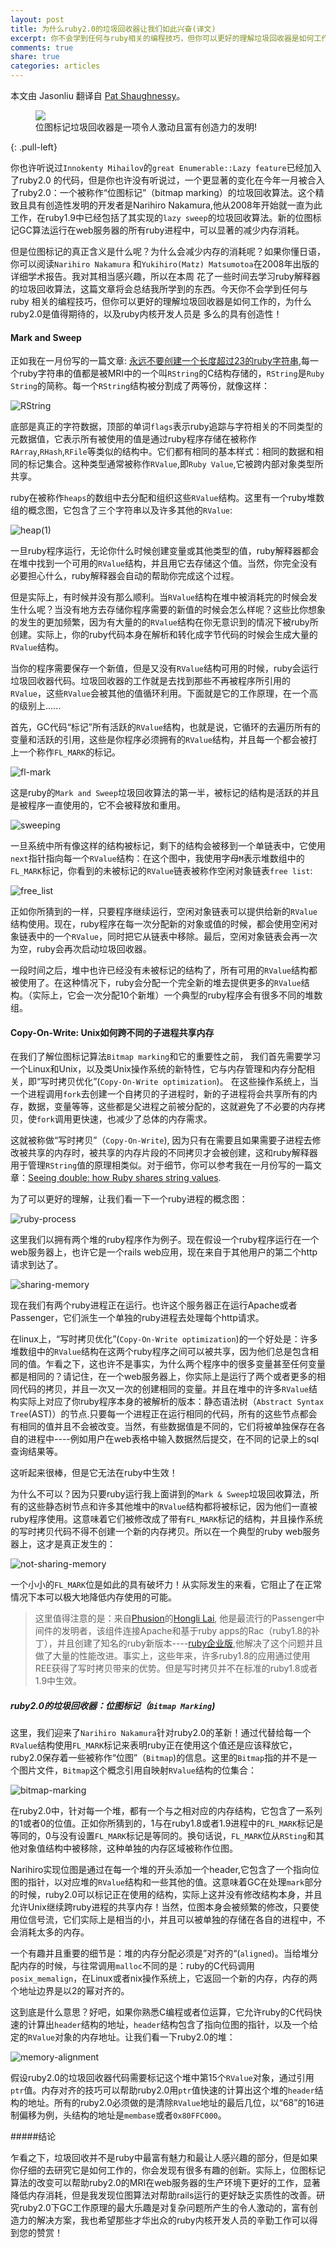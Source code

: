 ```yaml
---
layout: post
title: 为什么ruby2.0的垃圾回收器让我们如此兴奋(译文)
excerpt: 你不会学到任何与ruby相关的编程技巧，但你可以更好的理解垃圾回收器是如何工作的
comments: true
share: true
categories: articles
---
```


本文由 Jasonliu 翻译自 [Pat Shaughnessy](http://patshaughnessy.net/2012/3/23/why-you-should-be-excited-about-garbage-collection-in-ruby-2-0)。

<figure>
    <img src="/images/garbage-collection.jpg">
    <figcaption>位图标记垃圾回收器是一项令人激动且富有创造力的发明!</figcaption>
</figure>
{: .pull-left}

你也许听说过`Innokenty Mihailov`的`great Enumerable::Lazy feature`已经加入了ruby2.0
的代码，但是你也许没有听说过，一个更显著的变化在今年一月被合入了ruby2.0：一个被称作“位图标记”（bitmap marking）的垃圾回收算法。这个精致且具有创造性发明的开发者是Narihiro Nakamura,他从2008年开始就一直为此工作，在ruby1.9中已经包括了其实现的`lazy sweep`的垃圾回收算法。新的位图标记GC算法运行在web服务器的所有ruby进程中，可以显著的减少内存消耗。

但是位图标记的真正含义是什么呢？为什么会减少内存的消耗呢？如果你懂日语，你可以阅读`Narihiro Nakamura`
和`Yukihiro(Matz) Matsumotoa`在2008年出版的详细学术报告。我对其相当感兴趣，所以在本周
花了一些时间去学习ruby解释器的垃圾回收算法，这篇文章将会总结我所学到的东西。今天你不会学到任何与ruby
相关的编程技巧，但你可以更好的理解垃圾回收器是如何工作的，为什么ruby2.0是值得期待的，以及ruby内核开发人员是
多么的具有创造性！



#### Mark and Sweep

正如我在一月份写的一篇文章: [永远不要创建一个长度超过23的ruby字符串](http://patshaughnessy.net/2012/1/4/never-create-ruby-strings-longer-than-23-characters),每一个ruby字符串的值都是被MRI中的一个叫`RString`的C结构存储的，`RString`是`Ruby String`的简称。每一个`RString`结构被分割成了两等份，就像这样：

![RString](/images/rstring.png)

底部是真正的字符数据，顶部的单词`flags`表示ruby追踪与字符相关的不同类型的元数据值，它表示所有被使用的值是通过ruby程序存储在被称作`RArray`,`RHash`,`RFile`等类似的结构中。它们都有相同的基本样式：相同的数据和相同的标记集合。这种类型通常被称作`RValue`,即`Ruby Value`,它被跨内部对象类型所共享。

ruby在被称作`heaps`的数组中去分配和组织这些`RValue`结构。这里有一个ruby堆数组的概念图，它包含了三个字符串以及许多其他的`RValue`:

![heap(1)](/images/heap1.png)

一旦ruby程序运行，无论你什么时候创建变量或其他类型的值，ruby解释器都会在堆中找到一个可用的`RValue`结构，并且用它去存储这个值。当然，你完全没有必要担心什么，ruby解释器会自动的帮助你完成这个过程。

但是实际上，有时候并没有那么顺利。当`RValue`结构在堆中被消耗完的时候会发生什么呢？当没有地方去存储你程序需要的新值的时候会怎么样呢？这些比你想象的发生的更加频繁，因为有大量的的`RValue`结构在你无意识到的情况下被ruby所创建。实际上，你的ruby代码本身在解析和转化成字节代码的时候会生成大量的`RValue`结构。

当你的程序需要保存一个新值，但是又没有`RValue`结构可用的时候，ruby会运行垃圾回收器代码。垃圾回收器的工作就是去找到那些不再被程序所引用的`RValue`，这些`RValue`会被其他的值循环利用。下面就是它的工作原理，在一个高的级别上......

首先，GC代码“标记”所有活跃的`RValue`结构，也就是说，它循环的去遍历所有的变量和活跃的引用，这些是你程序必须拥有的`RValue`结构，并且每一个都会被打上一个称作`FL_MARK`的标记。

![fl-mark](/images/fl-mark.png)

这是ruby的`Mark and Sweep`垃圾回收算法的第一半，被标记的结构是活跃的并且是被程序一直使用的，它不会被释放和重用。

![sweeping](/images/sweeping.jpg)

一旦系统中所有像这样的结构被标记，剩下的结构会被移到一个单链表中，它使用`next`指针指向每一个`RValue`结构：在这个图中，我使用字母`M`表示堆数组中的`FL_MARK`标记，你看到的未被标记的`RValue`链表被称作空闲对象链表`free list`:

![free_list](/images/free-list.png)

正如你所猜到的一样，只要程序继续运行，空闲对象链表可以提供给新的`RValue`结构使用。现在，ruby程序在每一次分配新的对象或值的时候，都会使用空闲对象链表中的一个`RValue`，同时把它从链表中移除。最后，空闲对象链表会再一次为空，ruby会再次启动垃圾回收器。

一段时间之后，堆中也许已经没有未被标记的结构了，所有可用的`RValue`结构都被使用了。在这种情况下，ruby会分配一个完全新的堆去提供更多的`RValue`结构。（实际上，它会一次分配10个新堆）一个典型的ruby程序会有很多不同的堆数组。

#### Copy-On-Write: Unix如何跨不同的子进程共享内存

在我们了解位图标记算法`Bitmap marking`和它的重要性之前， 我们首先需要学习一个Linux和Unix，以及类Unix操作系统的新特性，它与内存管理和内存分配相关，即“写时拷贝优化”(`Copy-On-Write optimization`)。
在这些操作系统上，当一个进程调用`fork`去创建一个自拷贝的子进程时，新的子进程将会共享所有的内存，数据，变量等等，这些都是父进程之前被分配的，这就避免了不必要的内存拷贝，使`fork`调用更快速，也减少了总体的内存需求。

这就被称做“写时拷贝”（`Copy-On-Write`), 因为只有在需要且如果需要子进程去修改被共享的内存时，被共享的内存片段的不同拷贝才会被创建，这和ruby解释器用于管理`RString`值的原理相类似。对于细节，你可以参考我在一月份写的一篇文章：[Seeing double: how Ruby shares string values](http://patshaughnessy.net/2012/1/18/seeing-double-how-ruby-shares-string-values).

为了可以更好的理解，让我们看一下一个ruby进程的概念图：

![ruby-process](/images/ruby-process.png)

这里我们以拥有两个堆的ruby程序作为例子。现在假设一个ruby程序运行在一个web服务器上，也许它是一个rails web应用，现在来自于其他用户的第二个http请求到达了。

![sharing-memory](/images/sharing-memory.png)

现在我们有两个ruby进程正在运行。也许这个服务器正在运行Apache或者Passenger，它们派生一个单独的ruby进程去处理每个http请求。

在linux上，“写时拷贝优化”(`Copy-On-Write optimization`)的一个好处是：许多堆数组中的`RValue`结构在这两个ruby程序之间可以被共享，因为他们总是包含相同的值。乍看之下，这也许不是事实，为什么两个程序中的很多变量甚至任何变量都是相同的？请记住，在一个web服务器上，你实际上是运行了两个或者更多的相同代码的拷贝，并且一次又一次的创建相同的变量。并且在堆中的许多`RValue`结构实际上对应了你ruby程序本身的被解析的版本：静态语法树（`Abstract Syntax Tree`(AST)）的节点.只要每一个进程正在运行相同的代码，所有的这些节点都会有相同的值并且不会被改变。当然，有些数据值是不同的，它们将被单独保存在各自的进程中----例如用户在web表格中输入数据然后提交，在不同的记录上的sql查询结果等。

这听起来很棒，但是它无法在ruby中生效！

为什么不可以？因为只要ruby运行我上面讲到的`Mark & Sweep`垃圾回收算法，所有的这些静态树节点和许多其他堆中的`RValue`结构都将被标记，因为他们一直被ruby程序使用。这意味着它们被修改成了带有`FL_MARK`标记的结构，并且操作系统的写时拷贝代码不得不创建一个新的内存拷贝。所以在一个典型的ruby web服务器上，这才是真正发生的：

![not-sharing-memory](/images/not-sharing-memory.png)

一个小小的`FL_MARK`位是如此的具有破坏力！从实际发生的来看，它阻止了在正常情况下本可以极大地降低内存使用的可能。

> 这里值得注意的是：来自[Phusion](http://blog.phusion.nl/)的[Hongli Lai](http://izumi.plan99.net/blog/), 他是最流行的Passenger中间件的发明者，该组件连接Apache和基于ruby apps的Rac（ruby1.8的补丁），并且创建了知名的ruby新版本----[ruby企业版](http://www.rubyenterpriseedition.com/),他解决了这个问题并且做了大量的性能改进。事实上，这些年来，许多ruby1.8的应用通过使用REE获得了写时拷贝带来的优势。但是写时拷贝并不在标准的ruby1.8或者1.9中生效。

##### ruby2.0的垃圾回收器：位图标记（`Bitmap Marking`)

这里，我们迎来了`Narihiro Nakamura`针对ruby2.0的革新！通过代替给每一个`RValue`结构使用`FL_MARK`标记来表明ruby正在使用这个值还是应该释放它，ruby2.0保存着一些被称作“位图”（`Bitmap`)的信息。这里的`Bitmap`指的并不是一个图片文件，`Bitmap`这个概念引用自映射`RValue`结构的位集合：

![bitmap-marking](/images/bitmap-marking.png)

在ruby2.0中，针对每一个堆，都有一个与之相对应的内存结构，它包含了一系列的1或者0的位值。正如你所猜到的，1与在ruby1.8或者1.9进程中的`FL_MARK`标记是等同的，0与没有设置`FL_MARK`标记是等同的。换句话说，`FL_MARK`位从`RSting`和其他对象值结构中被移除，这种单独的内存区域被称作位图。

Narihiro实现位图是通过在每一个堆的开头添加一个header,它包含了一个指向位图的指针，以对应堆的`RValue`结构和一些其他的值。这意味着GC在处理`mark`部分的时候，ruby2.0可以标记正在使用的结构，实际上这并没有修改结构本身，并且允许Unix继续跨ruby进程的共享内存！当然，位图本身会被频繁的修改，只要使用位信号流，它们实际上是相当的小，并且可以被单独的存储在各自的进程中，不会消耗太多的内存。

一个有趣并且重要的细节是：堆的内存分配必须是”对齐的“(`aligned`)。当给堆分配内存的时候，与往常调用`malloc`不同的是：ruby的C代码调用`posix_memalign`，在Linux或者nix操作系统上，它返回一个新的内存，内存的两个地址边界是以2的幂对齐的。

这到底是什么意思？好吧，如果你熟悉C编程或者位运算，它允许ruby的C代码快速的计算出`header`结构的地址，`header`结构包含了指向位图的指针，以及一个给定的`RValue`对象的内存地址。让我们看一下ruby2.0的堆：

![memory-alignment](/images/memory-alignment.png)

假设ruby2.0的垃圾回收器代码需要标记这个堆中第15个`RValue`对象，通过引用`ptr`值。内存对齐的技巧可以帮助ruby2.0用`ptr`值快速的计算出这个堆的`header`结构的地址。所有的ruby2.0必须做的是清除`RValue`地址的最后几位，以“68”的16进制偏移为例，头结构的地址是`membase`或者`0x80FFC000`。

#####结论

乍看之下，垃圾回收并不是ruby中最富有魅力和最让人感兴趣的部分，但是如果你仔细的去研究它是如何工作的，你会发现有很多有趣的创新。实际上，位图标记算法的改变可以帮助ruby2.0的MRI在web服务器的生产环境下更好的工作，显著降低内存消耗，但是我发现位图算法对帮助rails运行的更好缺乏实质性的改善。研究ruby2.0下GC工作原理的最大乐趣是对复杂问题所产生的令人激动的，富有创造力的解决方案，我也希望那些才华出众的ruby内核开发人员的辛勤工作可以得到您的赞赏！